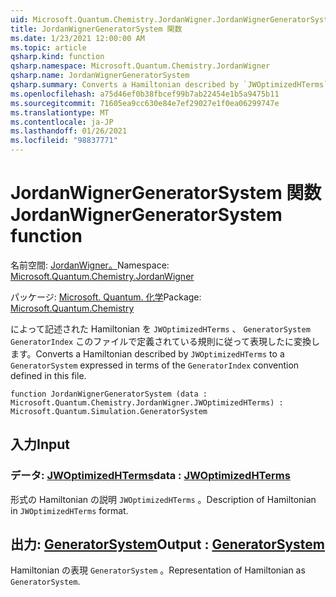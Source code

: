 ```yaml
---
uid: Microsoft.Quantum.Chemistry.JordanWigner.JordanWignerGeneratorSystem
title: JordanWignerGeneratorSystem 関数
ms.date: 1/23/2021 12:00:00 AM
ms.topic: article
qsharp.kind: function
qsharp.namespace: Microsoft.Quantum.Chemistry.JordanWigner
qsharp.name: JordanWignerGeneratorSystem
qsharp.summary: Converts a Hamiltonian described by `JWOptimizedHTerms` to a `GeneratorSystem` expressed in terms of the `GeneratorIndex` convention defined in this file.
ms.openlocfilehash: a75d46ef0b38fbcef99b7ab22454e1b5a9475b11
ms.sourcegitcommit: 71605ea9cc630e84e7ef29027e1f0ea06299747e
ms.translationtype: MT
ms.contentlocale: ja-JP
ms.lasthandoff: 01/26/2021
ms.locfileid: "98837771"
---
```

# <a name="jordanwignergeneratorsystem-function"></a><span data-ttu-id="01a0d-102">JordanWignerGeneratorSystem 関数</span><span class="sxs-lookup"><span data-stu-id="01a0d-102">JordanWignerGeneratorSystem function</span></span>

<span data-ttu-id="01a0d-103">名前空間: [JordanWigner。](xref:Microsoft.Quantum.Chemistry.JordanWigner)</span><span class="sxs-lookup"><span data-stu-id="01a0d-103">Namespace: [Microsoft.Quantum.Chemistry.JordanWigner](xref:Microsoft.Quantum.Chemistry.JordanWigner)</span></span>

<span data-ttu-id="01a0d-104">パッケージ: [Microsoft. Quantum. 化学](https://nuget.org/packages/Microsoft.Quantum.Chemistry)</span><span class="sxs-lookup"><span data-stu-id="01a0d-104">Package: [Microsoft.Quantum.Chemistry](https://nuget.org/packages/Microsoft.Quantum.Chemistry)</span></span>


<span data-ttu-id="01a0d-105">によって記述された Hamiltonian を `JWOptimizedHTerms` 、 `GeneratorSystem` `GeneratorIndex` このファイルで定義されている規則に従って表現したに変換します。</span><span class="sxs-lookup"><span data-stu-id="01a0d-105">Converts a Hamiltonian described by `JWOptimizedHTerms` to a `GeneratorSystem` expressed in terms of the `GeneratorIndex` convention defined in this file.</span></span>

```qsharp
function JordanWignerGeneratorSystem (data : Microsoft.Quantum.Chemistry.JordanWigner.JWOptimizedHTerms) : Microsoft.Quantum.Simulation.GeneratorSystem
```


## <a name="input"></a><span data-ttu-id="01a0d-106">入力</span><span class="sxs-lookup"><span data-stu-id="01a0d-106">Input</span></span>

### <a name="data--jwoptimizedhterms"></a><span data-ttu-id="01a0d-107">データ: [JWOptimizedHTerms](xref:Microsoft.Quantum.Chemistry.JordanWigner.JWOptimizedHTerms)</span><span class="sxs-lookup"><span data-stu-id="01a0d-107">data : [JWOptimizedHTerms](xref:Microsoft.Quantum.Chemistry.JordanWigner.JWOptimizedHTerms)</span></span>

<span data-ttu-id="01a0d-108">形式の Hamiltonian の説明 `JWOptimizedHTerms` 。</span><span class="sxs-lookup"><span data-stu-id="01a0d-108">Description of Hamiltonian in `JWOptimizedHTerms` format.</span></span>



## <a name="output--generatorsystem"></a><span data-ttu-id="01a0d-109">出力: [GeneratorSystem](xref:Microsoft.Quantum.Simulation.GeneratorSystem)</span><span class="sxs-lookup"><span data-stu-id="01a0d-109">Output : [GeneratorSystem](xref:Microsoft.Quantum.Simulation.GeneratorSystem)</span></span>

<span data-ttu-id="01a0d-110">Hamiltonian の表現 `GeneratorSystem` 。</span><span class="sxs-lookup"><span data-stu-id="01a0d-110">Representation of Hamiltonian as `GeneratorSystem`.</span></span>